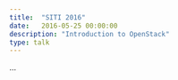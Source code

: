 ```yaml
---
title:  "SITI 2016"
date:   2016-05-25 00:00:00
description: "Introduction to OpenStack"
type: talk
---
```


...
